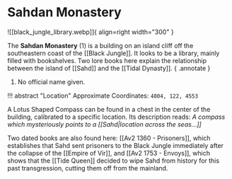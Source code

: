 # Sahdan Monastery

![[black_jungle_library.webp]]{ align=right width="300" }

The **Sahdan Monastery** (1) is a building on an island cliff off the southeastern coast of the [[Black Jungle]]. It looks to be a library, mainly filled with bookshelves. Two lore books here explain the relationship between the island of [[Sahd]] and the [[Tidal Dynasty]].
{ .annotate }

1. No official name given.

!!! abstract "Location"
    Approximate Coordinates: `4804, 122, 4553`

A Lotus Shaped Compass can be found in a chest in the center of the building, calibrated to a specific location. Its description reads: _A compass which mysteriously points to a [[Sahd|location across the seas...]]_

Two dated books are also found here: [[Av2 1360 - Prisoners]], which establishes that Sahd sent prisoners to the Black Jungle immediately after the collapse of the [[Empire of Vir]], and [[Av2 1753 - Envoys]], which shows that the [[Tide Queen]] decided to wipe Sahd from history for this past transgression, cutting them off from the mainland.
